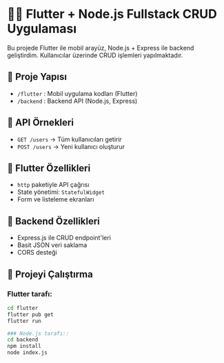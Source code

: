# 👩‍💻 Flutter + Node.js Fullstack CRUD Uygulaması

Bu projede Flutter ile mobil arayüz, Node.js + Express ile backend geliştirdim. Kullanıcılar üzerinde CRUD işlemleri yapılmaktadır.

## 📁 Proje Yapısı

- `/flutter` : Mobil uygulama kodları (Flutter)
- `/backend` : Backend API (Node.js, Express)

## 🔗 API Örnekleri

- `GET /users` → Tüm kullanıcıları getirir  
- `POST /users` → Yeni kullanıcı oluşturur  

## 📱 Flutter Özellikleri

- `http` paketiyle API çağrısı
- State yönetimi: `StatefulWidget`
- Form ve listeleme ekranları

## 🧠 Backend Özellikleri

- Express.js ile CRUD endpoint'leri
- Basit JSON veri saklama
- CORS desteği

## 🚀 Projeyi Çalıştırma

### Flutter tarafı:
```bash
cd flutter
flutter pub get
flutter run

### Node.js tarafı::
cd backend
npm install
node index.js


